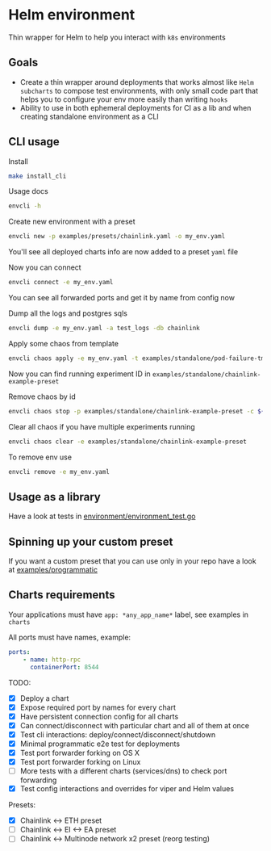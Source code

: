 # Helm environment

Thin wrapper for Helm to help you interact with `k8s` environments

## Goals

- Create a thin wrapper around deployments that works almost like `Helm subcharts` to compose test environments, with only small code part that helps you to configure your env more easily than writing `hooks`
- Ability to use in both ephemeral deployments for CI as a lib and when creating standalone environment as a CLI

## CLI usage

Install

```sh
make install_cli
```

Usage docs

```sh
envcli -h
```

Create new environment with a preset

```sh
envcli new -p examples/presets/chainlink.yaml -o my_env.yaml
```

You'll see all deployed charts info are now added to a preset `yaml` file

Now you can connect

```sh
envcli connect -e my_env.yaml
```

You can see all forwarded ports and get it by name from config now

Dump all the logs and postgres sqls

```sh
envcli dump -e my_env.yaml -a test_logs -db chainlink
```

Apply some chaos from template

```sh
envcli chaos apply -e my_env.yaml -t examples/standalone/pod-failure-tmpl.yml
```

Now you can find running experiment ID in `examples/standalone/chainlink-example-preset`

Remove chaos by id

```sh
envcli chaos stop -p examples/standalone/chainlink-example-preset -c ${chaosID}
```

Clear all chaos if you have multiple experiments running

```sh
envcli chaos clear -e examples/standalone/chainlink-example-preset
```

To remove env use

```sh
envcli remove -e my_env.yaml
```

## Usage as a library

Have a look at tests in [environment/environment_test.go](environment/environment_test.go)

## Spinning up your custom preset

If you want a custom preset that you can use only in your repo have a look at [examples/programmatic](examples/programmatic)

## Charts requirements

Your applications must have `app: *any_app_name*` label, see examples in `charts`

All ports must have names, example:

```yaml
ports:
    - name: http-rpc
      containerPort: 8544
```

TODO:

- [x] Deploy a chart
- [x] Expose required port by names for every chart
- [x] Have persistent connection config for all charts
- [x] Can connect/disconnect with particular chart and all of them at once
- [x] Test cli interactions: deploy/connect/disconnect/shutdown
- [x] Minimal programmatic e2e test for deployments
- [x] Test port forwarder forking on OS X
- [x] Test port forwarder forking on Linux
- [ ] More tests with a different charts (services/dns) to check port forwarding
- [x] Test config interactions and overrides for viper and Helm values

Presets:

- [x] Chainlink <-> ETH preset
- [ ] Chainlink <-> EI <-> EA preset
- [ ] Chainlink <-> Multinode network x2 preset (reorg testing)
